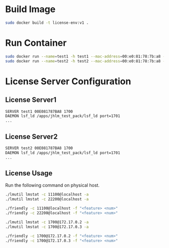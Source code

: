 
# Build Image

``` bash
sudo docker build -t license-env:v1 .
```

# Run Container

``` bash
sudo docker run --name=test1 -h test1 --mac-address=00:e0:81:78:7b:a8 -d -p 11111:22 -p 11100:1700 -p 11101:1701 -v /apps/:/apps license-env:v1
sudo docker run --name=test2 -h test2 --mac-address=00:e0:81:78:7b:a8 -d -p 22222:22 -p 22200:1700 -p 22201:1701 -v /apps/:/apps license-env:v1

```

# License Server Configuration

## License Server1

``` bash
SERVER test1 00E081787BA8 1700
DAEMON lsf_ld /apps/jhlm_test_pack/lsf_ld port=1701
...
```

## License Server2

``` bash
SERVER test2 00E081787BA8 1700
DAEMON lsf_ld /apps/jhlm_test_pack/lsf_ld port=1701
...
```

## License Usage

Run the following command on physical host.

``` bash
./lmutil lmstat -c 11100@localhost -a
./lmutil lmstat -c 22200@localhost -a

./friendly -c 11100@localhost -f "<feature> <num>"
./friendly -c 22200@localhost -f "<feature> <num>"

./lmutil lmstat -c 1700@172.17.0.2 -a
./lmutil lmstat -c 1700@172.17.0.3 -a

./friendly -c 1700@172.17.0.2 -f "<feature> <num>"
./friendly -c 1700@172.17.0.3 -f "<feature> <num>"
```
